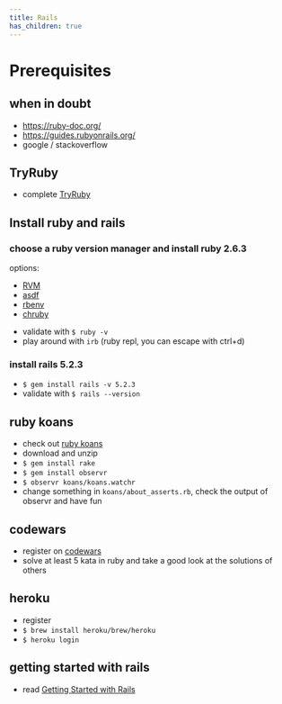 ```yaml
---
title: Rails
has_children: true
---
```


# Prerequisites

## when in doubt
* https://ruby-doc.org/
* https://guides.rubyonrails.org/
* google / stackoverflow

## TryRuby
* complete [TryRuby](https://ruby.github.io/TryRuby)

## Install ruby and rails
### choose a ruby version manager and install ruby 2.6.3
  options:
  - [RVM](https://rvm.io/)
  - [asdf](https://github.com/asdf-vm/asdf)
  - [rbenv](https://github.com/rbenv/rbenv)
  - [chruby](https://github.com/postmodern/chruby)

  * validate with `$ ruby -v`
  * play around with `irb` (ruby repl, you can escape with ctrl+d)

### install rails 5.2.3
  * `$ gem install rails -v 5.2.3`
  * validate with `$ rails --version`

## ruby koans
  * check out [ruby koans](http://rubykoans.com/)
  * download and unzip
  * `$ gem install rake`
  * `$ gem install observr`
  * `$ observr koans/koans.watchr`
  * change something in `koans/about_asserts.rb`, check the output of observr and have fun

## codewars
  * register on [codewars](https://www.codewars.com)
  * solve at least 5 kata in ruby and take a good look at the solutions of others

## heroku
  * register
  * `$ brew install heroku/brew/heroku`
  * `$ heroku login`

## getting started with rails
  * read [Getting Started with Rails](https://guides.rubyonrails.org/getting_started.html)
